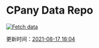# CPany Data Repo

[![Fetch data](https://github.com/yjl9903/CPany/actions/workflows/fetch.yml/badge.svg)](https://github.com/yjl9903/CPany/actions/workflows/fetch.yml)

<!-- START_SECTION: update_time -->
更新时间：[2021-08-17 18:04](https://www.timeanddate.com/worldclock/fixedtime.html?msg=Fetch+data&iso=20210817T180425&p1=237)
<!-- END_SECTION: update_time -->
